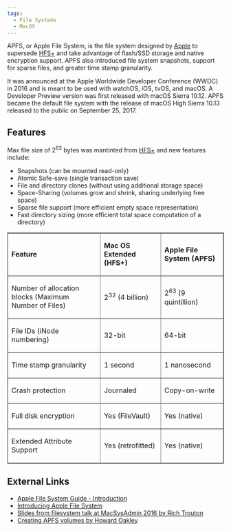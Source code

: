 ```yaml
---
tags:
  - File Systems
  - MacOS
---
```

APFS, or Apple File System, is the file system designed by [Apple](apple_inc.md)
to supersede [HFS+](hfs+.md) and take advantage of flash/SSD storage and native
encryption support. APFS also introduced file system snapshots, support for
sparse files, and greater time stamp granularity.

It was announced at the Apple Worldwide Developer Conference (WWDC) in
2016 and is meant to be used with watchOS, iOS, tvOS, and macOS. A
Developer Preview version was first released with macOS Sierra 10.12.
APFS became the default file system with the release of macOS High
Sierra 10.13 released to the public on September 25, 2017.

## Features

Max file size of 2<sup>63</sup> bytes was mantinted from
[HFS+](hfs+.md) and new features include:

- Snapshots (can be mounted read-only)
- Atomic Safe-save (single transaction save)
- File and directory clones (without using additional storage space)
- Space-Sharing (volumes grow and shrink, sharing underlying free space)
- Sparse file support (more efficient empty space representation)
- Fast directory sizing (more efficient total space computation of a
  directory)

<CENTER>
<TABLE Border=1 cellpadding=2 cellspacing=0 width=75%>
<TR>
<TD>

<B>Feature</B>

</TD>
<TD>

<B>Mac OS Extended (HFS+)</B>

</TD>
<TD>

<B>Apple File System (APFS)</B>

</TD>
</TR>
<TR>
<TD>

Number of allocation blocks (Maximum Number of Files)

</TD>
<TD>

2<sup>32</sup> (4 billion)

</TD>
<TD>

2<sup>63</sup> (9 quintillion)

</TD>
</TR>
<TR>
<TD>

File IDs (iNode numbering)

</TD>
<TD>

32-bit

</TD>
<TD>

64-bit

</TD>
</TR>
<TR>
<TD>

Time stamp granularity

</TD>
<TD>

1 second

</TD>
<TD>

1 nanosecond

</TD>
</TR>
<TR>
<TD>

Crash protection

</TD>
<TD>

Journaled

</TD>
<TD>

Copy-on-write

</TD>
</TR>
<TR>
<TD>

Full disk encryption

</TD>
<TD>

Yes (FileVault)

</TD>
<TD>

Yes (native)

</TD>
</TR>
<TR>
<TD>

Extended Attribute Support

</TD>
<TD>

Yes (retrofitted)

</TD>
<TD>

Yes (native)

</TD>
</TR>
</table>
</CENTER>

## External Links

* [Apple File System Guide - Introduction](https://developer.apple.com/library/archive/documentation/FileManagement/Conceptual/APFS_Guide/Introduction/Introduction.html)
* [Introducing Apple File System](https://devstreaming-cdn.apple.com/videos/wwdc/2016/701q0pnn0ietcautcrv/701/701_introducing_apple_file_system.pdf)
* [Slides from filesystem talk at MacSysAdmin 2016 by Rich Trouton](https://derflounder.wordpress.com/2016/10/05/slides-from-the-whats-new-in-file-system-session-at-macsysadmin-2016/)
* [Creating APFS volumes by Howard Oakley](https://eclecticlight.co/2017/04/08/how-to-make-your-own-apfs-volume/)
